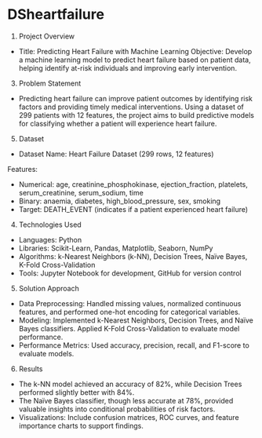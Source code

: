 # DSheartfailure

1. Project Overview

- Title: Predicting Heart Failure with Machine Learning
Objective: Develop a machine learning model to predict heart failure based on patient data, helping identify at-risk individuals and improving early intervention.

3. Problem Statement
   
- Predicting heart failure can improve patient outcomes by identifying risk factors and providing timely medical interventions. Using a dataset of 299 patients with 12 features, the project aims to build predictive models for classifying whether a patient will experience heart failure.

5. Dataset

- Dataset Name: Heart Failure Dataset (299 rows, 12 features)

Features:

- Numerical: age, creatinine_phosphokinase, ejection_fraction, platelets, serum_creatinine, serum_sodium, time
- Binary: anaemia, diabetes, high_blood_pressure, sex, smoking
- Target: DEATH_EVENT (indicates if a patient experienced heart failure)

4. Technologies Used

- Languages: Python
- Libraries: Scikit-Learn, Pandas, Matplotlib, Seaborn, NumPy
- Algorithms: k-Nearest Neighbors (k-NN), Decision Trees, Naïve Bayes, K-Fold Cross-Validation
- Tools: Jupyter Notebook for development, GitHub for version control

5. Solution Approach

- Data Preprocessing: Handled missing values, normalized continuous features, and performed one-hot encoding for categorical variables.
- Modeling: Implemented k-Nearest Neighbors, Decision Trees, and Naïve Bayes classifiers. Applied K-Fold Cross-Validation to evaluate model performance.
- Performance Metrics: Used accuracy, precision, recall, and F1-score to evaluate models.

6. Results

- The k-NN model achieved an accuracy of 82%, while Decision Trees performed slightly better with 84%.
- The Naïve Bayes classifier, though less accurate at 78%, provided valuable insights into conditional probabilities of risk factors.
- Visualizations: Include confusion matrices, ROC curves, and feature importance charts to support findings.
